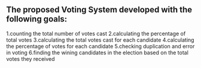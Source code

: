 ## The proposed Voting System developed with the following goals:

1.counting the total number of votes cast
2.calculating the percentage of total votes
3.calculating the total votes cast for each candidate
4.calculating the percentage of votes for each candidate
5.checking duplication and error in voting
6.finding the wining candidates in the election based on the total votes they received

